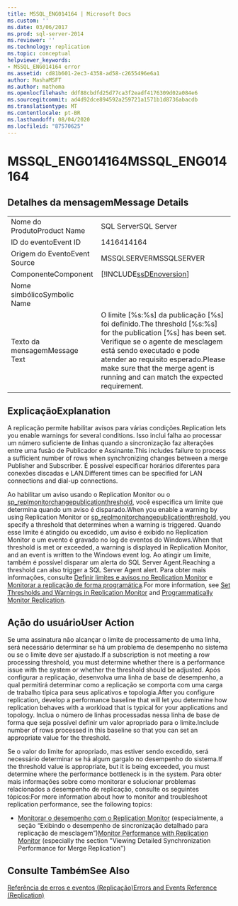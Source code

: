 ```yaml
---
title: MSSQL_ENG014164 | Microsoft Docs
ms.custom: ''
ms.date: 03/06/2017
ms.prod: sql-server-2014
ms.reviewer: ''
ms.technology: replication
ms.topic: conceptual
helpviewer_keywords:
- MSSQL_ENG014164 error
ms.assetid: cd81b601-2ec3-4358-ad58-c2655496e6a1
author: MashaMSFT
ms.author: mathoma
ms.openlocfilehash: ddf88cbdfd25d77ca3f2eadf4176309d02a084e6
ms.sourcegitcommit: ad4d92dce894592a259721a1571b1d8736abacdb
ms.translationtype: MT
ms.contentlocale: pt-BR
ms.lasthandoff: 08/04/2020
ms.locfileid: "87570625"
---
```

# <a name="mssql_eng014164"></a><span data-ttu-id="c5e0d-102">MSSQL_ENG014164</span><span class="sxs-lookup"><span data-stu-id="c5e0d-102">MSSQL_ENG014164</span></span>
    
## <a name="message-details"></a><span data-ttu-id="c5e0d-103">Detalhes da mensagem</span><span class="sxs-lookup"><span data-stu-id="c5e0d-103">Message Details</span></span>  
  
|||  
|-|-|  
|<span data-ttu-id="c5e0d-104">Nome do Produto</span><span class="sxs-lookup"><span data-stu-id="c5e0d-104">Product Name</span></span>|<span data-ttu-id="c5e0d-105">SQL Server</span><span class="sxs-lookup"><span data-stu-id="c5e0d-105">SQL Server</span></span>|  
|<span data-ttu-id="c5e0d-106">ID do evento</span><span class="sxs-lookup"><span data-stu-id="c5e0d-106">Event ID</span></span>|<span data-ttu-id="c5e0d-107">14164</span><span class="sxs-lookup"><span data-stu-id="c5e0d-107">14164</span></span>|  
|<span data-ttu-id="c5e0d-108">Origem do Evento</span><span class="sxs-lookup"><span data-stu-id="c5e0d-108">Event Source</span></span>|<span data-ttu-id="c5e0d-109">MSSQLSERVER</span><span class="sxs-lookup"><span data-stu-id="c5e0d-109">MSSQLSERVER</span></span>|  
|<span data-ttu-id="c5e0d-110">Componente</span><span class="sxs-lookup"><span data-stu-id="c5e0d-110">Component</span></span>|[!INCLUDE[ssDEnoversion](../../includes/ssdenoversion-md.md)]|  
|<span data-ttu-id="c5e0d-111">Nome simbólico</span><span class="sxs-lookup"><span data-stu-id="c5e0d-111">Symbolic Name</span></span>||  
|<span data-ttu-id="c5e0d-112">Texto da mensagem</span><span class="sxs-lookup"><span data-stu-id="c5e0d-112">Message Text</span></span>|<span data-ttu-id="c5e0d-113">O limite [%s:%s] da publicação [%s] foi definido.</span><span class="sxs-lookup"><span data-stu-id="c5e0d-113">The threshold [%s:%s] for the publication [%s] has been set.</span></span> <span data-ttu-id="c5e0d-114">Verifique se o agente de mesclagem está sendo executado e pode atender ao requisito esperado.</span><span class="sxs-lookup"><span data-stu-id="c5e0d-114">Please make sure that the merge agent is running and can match the expected requirement.</span></span>|  
  
## <a name="explanation"></a><span data-ttu-id="c5e0d-115">Explicação</span><span class="sxs-lookup"><span data-stu-id="c5e0d-115">Explanation</span></span>  
 <span data-ttu-id="c5e0d-116">A replicação permite habilitar avisos para várias condições.</span><span class="sxs-lookup"><span data-stu-id="c5e0d-116">Replication lets you enable warnings for several conditions.</span></span> <span data-ttu-id="c5e0d-117">Isso inclui falha ao processar um número suficiente de linhas quando a sincronização faz alterações entre uma fusão de Publicador e Assinante.</span><span class="sxs-lookup"><span data-stu-id="c5e0d-117">This includes failure to process a sufficient number of rows when synchronizing changes between a merge Publisher and Subscriber.</span></span> <span data-ttu-id="c5e0d-118">É possível especificar horários diferentes para conexões discadas e LAN.</span><span class="sxs-lookup"><span data-stu-id="c5e0d-118">Different times can be specified for LAN connections and dial-up connections.</span></span>  
  
 <span data-ttu-id="c5e0d-119">Ao habilitar um aviso usando o Replication Monitor ou o [sp_replmonitorchangepublicationthreshold](/sql/relational-databases/system-stored-procedures/sp-replmonitorchangepublicationthreshold-transact-sql), você especifica um limite que determina quando um aviso é disparado.</span><span class="sxs-lookup"><span data-stu-id="c5e0d-119">When you enable a warning by using Replication Monitor or [sp_replmonitorchangepublicationthreshold](/sql/relational-databases/system-stored-procedures/sp-replmonitorchangepublicationthreshold-transact-sql), you specify a threshold that determines when a warning is triggered.</span></span> <span data-ttu-id="c5e0d-120">Quando esse limite é atingido ou excedido, um aviso é exibido no Replication Monitor e um evento é gravado no log de eventos do Windows.</span><span class="sxs-lookup"><span data-stu-id="c5e0d-120">When that threshold is met or exceeded, a warning is displayed in Replication Monitor, and an event is written to the Windows event log.</span></span> <span data-ttu-id="c5e0d-121">Ao atingir um limite, também é possível disparar um alerta do SQL Server Agent.</span><span class="sxs-lookup"><span data-stu-id="c5e0d-121">Reaching a threshold can also trigger a SQL Server Agent alert.</span></span> <span data-ttu-id="c5e0d-122">Para obter mais informações, consulte [Definir limites e avisos no Replication Monitor](monitor/set-thresholds-and-warnings-in-replication-monitor.md) e [Monitorar a replicação de forma programática](monitoring-replication.md).</span><span class="sxs-lookup"><span data-stu-id="c5e0d-122">For more information, see [Set Thresholds and Warnings in Replication Monitor](monitor/set-thresholds-and-warnings-in-replication-monitor.md) and [Programmatically Monitor Replication](monitoring-replication.md).</span></span>  
  
## <a name="user-action"></a><span data-ttu-id="c5e0d-123">Ação do usuário</span><span class="sxs-lookup"><span data-stu-id="c5e0d-123">User Action</span></span>  
 <span data-ttu-id="c5e0d-124">Se uma assinatura não alcançar o limite de processamento de uma linha, será necessário determinar se há um problema de desempenho no sistema ou se o limite deve ser ajustado.</span><span class="sxs-lookup"><span data-stu-id="c5e0d-124">If a subscription is not meeting a row processing threshold, you must determine whether there is a performance issue with the system or whether the threshold should be adjusted.</span></span> <span data-ttu-id="c5e0d-125">Após configurar a replicação, desenvolva uma linha de base de desempenho, a qual permitirá determinar como a replicação se comporta com uma carga de trabalho típica para seus aplicativos e topologia.</span><span class="sxs-lookup"><span data-stu-id="c5e0d-125">After you configure replication, develop a performance baseline that will let you determine how replication behaves with a workload that is typical for your applications and topology.</span></span> <span data-ttu-id="c5e0d-126">Inclua o número de linhas processadas nessa linha de base de forma que seja possível definir um valor apropriado para o limite.</span><span class="sxs-lookup"><span data-stu-id="c5e0d-126">Include number of rows processed in this baseline so that you can set an appropriate value for the threshold.</span></span>  
  
 <span data-ttu-id="c5e0d-127">Se o valor do limite for apropriado, mas estiver sendo excedido, será necessário determinar se há algum gargalo no desempenho do sistema.</span><span class="sxs-lookup"><span data-stu-id="c5e0d-127">If the threshold value is appropriate, but it is being exceeded, you must determine where the performance bottleneck is in the system.</span></span> <span data-ttu-id="c5e0d-128">Para obter mais informações sobre como monitorar e solucionar problemas relacionados a desempenho de replicação, consulte os seguintes tópicos:</span><span class="sxs-lookup"><span data-stu-id="c5e0d-128">For more information about how to monitor and troubleshoot replication performance, see the following topics:</span></span>  
  
-   <span data-ttu-id="c5e0d-129">[Monitorar o desempenho com o Replication Monitor](monitor/monitor-performance-with-replication-monitor.md) (especialmente, a seção “Exibindo o desempenho de sincronização detalhado para replicação de mesclagem”)</span><span class="sxs-lookup"><span data-stu-id="c5e0d-129">[Monitor Performance with Replication Monitor](monitor/monitor-performance-with-replication-monitor.md) (especially the section "Viewing Detailed Synchronization Performance for Merge Replication")</span></span>  
  
## <a name="see-also"></a><span data-ttu-id="c5e0d-130">Consulte Também</span><span class="sxs-lookup"><span data-stu-id="c5e0d-130">See Also</span></span>  
 [<span data-ttu-id="c5e0d-131">Referência de erros e eventos &#40;Replicação&#41;</span><span class="sxs-lookup"><span data-stu-id="c5e0d-131">Errors and Events Reference &#40;Replication&#41;</span></span>](errors-and-events-reference-replication.md)  
  
  
